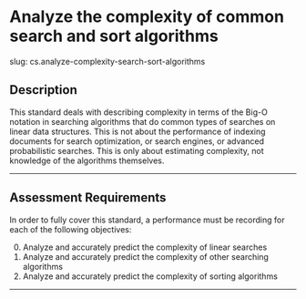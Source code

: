 # Analyze the complexity of common search and sort algorithms

slug: cs.analyze-complexity-search-sort-algorithms

## Description
This standard deals with describing complexity in terms of the Big-O notation in searching algorithms that do common types of searches on linear data structures. This is not about the performance of indexing documents for search optimization, or search engines, or advanced probabilistic searches. This is only about estimating complexity, not knowledge of the algorithms themselves.

---
## Assessment Requirements
In order to fully cover this standard, a performance must be recording for each of the following objectives:

0. Analyze and accurately predict the complexity of linear searches
1. Analyze and accurately predict the complexity of other searching algorithms
2. Analyze and accurately predict the complexity of sorting algorithms

---
